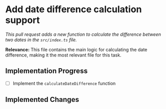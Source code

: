 # Add date difference calculation support

*This pull request adds a new function to calculate the difference between two dates in the `src/index.ts` file.*

**Relevance:** This file contains the main logic for calculating the date difference, making it the most relevant file for this task.

## Implementation Progress
- [ ] Implement the `calculateDateDifference` function

## Implemented Changes

